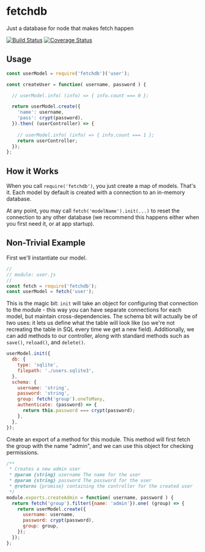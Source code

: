 # fetchdb
Just a database for node that makes fetch happen

[![Build Status](https://travis-ci.org/Etskh/fetchdb.svg?branch=master)](https://travis-ci.org/Etskh/fetchdb)  [![Coverage Status](https://coveralls.io/repos/github/Etskh/fetchdb/badge.svg?branch=master)](https://coveralls.io/github/Etskh/fetchdb?branch=master)

## Usage

```javascript
const userModel = require('fetchdb')('user');

const createUser = function( username, password ) {

  // userModel.info( (info) => { info.count === 0 };

  return userModel.create({
    'name': username,
    'pass': crypt(password),
  }).then( (userController) => {
  
    // userModel.info( (info) => { info.count === 1 };
    return userController;
  });
};
```

## How it Works

When you call `require('fetchdb')`, you just create a map of models. That's it. Each model by default is created with a connection to an in-memory database.

At any point, you may call `fetch('modelName').init(...)` to reset the connection to any other database (we recommend this happens either when you first need it, or at app startup).

## Non-Trivial Example

First we'll instantiate our model.
```javascript
//
// module: user.js
//
const fetch = require('fetchdb');
const userModel = fetch('user');
```

This is the magic bit: `init` will take an object for configuring that connection to the module - this way you can have separate connections for each model, but maintain cross-dependencies. The schema bit will actually be of two uses: it lets us define what the table will look like (so we're not recreating the table in SQL every time we get a new field). Additionally, we can add methods to our controller, along with standard methods such as `save()`, `reload()`, and `delete()`.
```javascript
userModel.init({
  db: {
    type: 'sqlite',
    filepath: './users.sqlite3',
  },
  schema: {
    username: 'string',
    password: 'string',
    group: fetch('group').oneToMany,
    authenticate: (password) => {
      return this.password === crypt(password);
    },
  },
});
```

Create an export of a method for this module. This method will first fetch the group with the name "admin", and we can use this object for checking permissions. 
```javascript
/**
 * Creates a new admin user
 * @param {string} username The name for the user
 * @param {string} password The password for the user
 * @returns {promise} containing the controller for the created user
 */
module.exports.createAdmin = function( username, password ) {
  return fetch('group').filter({name: 'admin'}).one( (group) => {
    return userModel.create({
      username: username,
      password: crypt(password),
      group: group,
    });
  });
};
```
